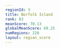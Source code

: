 ```yaml
---
regionId: 3
title: Norfolk Island
rank: 83
meanScore: 70.13
globalMeanScore: 69.25
numRegions: 220
layout: region_score
---
```

